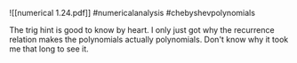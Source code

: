 ![[numerical 1.24.pdf]] #numericalanalysis #chebyshevpolynomials

The trig hint is good to know by heart. I only just got why the recurrence relation makes the polynomials actually polynomials. Don't know why it took me that long to see it.